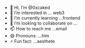 - 👋 Hi, I’m @0xcaked
- 👀 I’m interested in ... web3
- 🌱 I’m currently learning ...frontend
- 💞️ I’m looking to collaborate on ...
- 📫 How to reach me ...email
- 😄 Pronouns: ...him
- ⚡ Fun fact: ...aesthete

<!---
0xcaked/0xcaked is a ✨ special ✨ repository because its `README.md` (this file) appears on your GitHub profile.
You can click the Preview link to take a look at your changes.
--->
